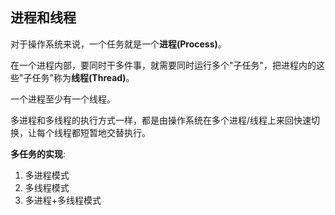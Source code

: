 ## 进程和线程
对于操作系统来说，一个任务就是一个**进程(Process)**。

在一个进程内部，要同时干多件事，就需要同时运行多个"子任务"，把进程内的这些"子任务"称为**线程(Thread)**。

一个进程至少有一个线程。

多进程和多线程的执行方式一样，都是由操作系统在多个进程/线程上来回快速切换，让每个线程都短暂地交替执行。

**多任务的实现**:
1. 多进程模式
2. 多线程模式
3. 多进程+多线程模式